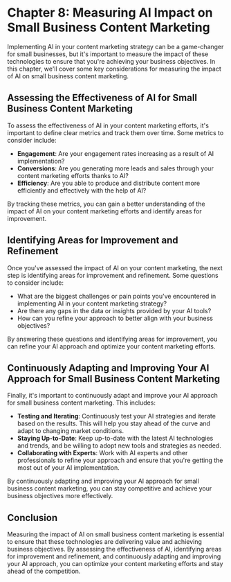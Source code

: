 Chapter 8: Measuring AI Impact on Small Business Content Marketing
==================================================================

Implementing AI in your content marketing strategy can be a game-changer for small businesses, but it's important to measure the impact of these technologies to ensure that you're achieving your business objectives. In this chapter, we'll cover some key considerations for measuring the impact of AI on small business content marketing.

Assessing the Effectiveness of AI for Small Business Content Marketing
----------------------------------------------------------------------

To assess the effectiveness of AI in your content marketing efforts, it's important to define clear metrics and track them over time. Some metrics to consider include:

* **Engagement**: Are your engagement rates increasing as a result of AI implementation?
* **Conversions**: Are you generating more leads and sales through your content marketing efforts thanks to AI?
* **Efficiency**: Are you able to produce and distribute content more efficiently and effectively with the help of AI?

By tracking these metrics, you can gain a better understanding of the impact of AI on your content marketing efforts and identify areas for improvement.

Identifying Areas for Improvement and Refinement
------------------------------------------------

Once you've assessed the impact of AI on your content marketing, the next step is identifying areas for improvement and refinement. Some questions to consider include:

* What are the biggest challenges or pain points you've encountered in implementing AI in your content marketing strategy?
* Are there any gaps in the data or insights provided by your AI tools?
* How can you refine your approach to better align with your business objectives?

By answering these questions and identifying areas for improvement, you can refine your AI approach and optimize your content marketing efforts.

Continuously Adapting and Improving Your AI Approach for Small Business Content Marketing
-----------------------------------------------------------------------------------------

Finally, it's important to continuously adapt and improve your AI approach for small business content marketing. This includes:

* **Testing and Iterating**: Continuously test your AI strategies and iterate based on the results. This will help you stay ahead of the curve and adapt to changing market conditions.
* **Staying Up-to-Date**: Keep up-to-date with the latest AI technologies and trends, and be willing to adopt new tools and strategies as needed.
* **Collaborating with Experts**: Work with AI experts and other professionals to refine your approach and ensure that you're getting the most out of your AI implementation.

By continuously adapting and improving your AI approach for small business content marketing, you can stay competitive and achieve your business objectives more effectively.

Conclusion
----------

Measuring the impact of AI on small business content marketing is essential to ensure that these technologies are delivering value and achieving business objectives. By assessing the effectiveness of AI, identifying areas for improvement and refinement, and continuously adapting and improving your AI approach, you can optimize your content marketing efforts and stay ahead of the competition.
